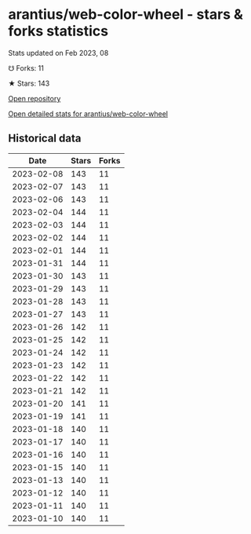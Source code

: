 # arantius/web-color-wheel - stars & forks statistics

Stats updated on Feb 2023, 08

☋ Forks: 11

★ Stars: 143

[Open repository](https://github.com/arantius/web-color-wheel)

[Open detailed stats for arantius/web-color-wheel](https://reviewgithub.com/rep/arantius/web-color-wheel)

## Historical data
| Date | Stars | Forks |
|------|-------|-------|
| 2023-02-08 | 143 | 11 | 
| 2023-02-07 | 143 | 11 | 
| 2023-02-06 | 143 | 11 | 
| 2023-02-04 | 144 | 11 | 
| 2023-02-03 | 144 | 11 | 
| 2023-02-02 | 144 | 11 | 
| 2023-02-01 | 144 | 11 | 
| 2023-01-31 | 144 | 11 | 
| 2023-01-30 | 143 | 11 | 
| 2023-01-29 | 143 | 11 | 
| 2023-01-28 | 143 | 11 | 
| 2023-01-27 | 143 | 11 | 
| 2023-01-26 | 142 | 11 | 
| 2023-01-25 | 142 | 11 | 
| 2023-01-24 | 142 | 11 | 
| 2023-01-23 | 142 | 11 | 
| 2023-01-22 | 142 | 11 | 
| 2023-01-21 | 142 | 11 | 
| 2023-01-20 | 141 | 11 | 
| 2023-01-19 | 141 | 11 | 
| 2023-01-18 | 140 | 11 | 
| 2023-01-17 | 140 | 11 | 
| 2023-01-16 | 140 | 11 | 
| 2023-01-15 | 140 | 11 | 
| 2023-01-13 | 140 | 11 | 
| 2023-01-12 | 140 | 11 | 
| 2023-01-11 | 140 | 11 | 
| 2023-01-10 | 140 | 11 | 

